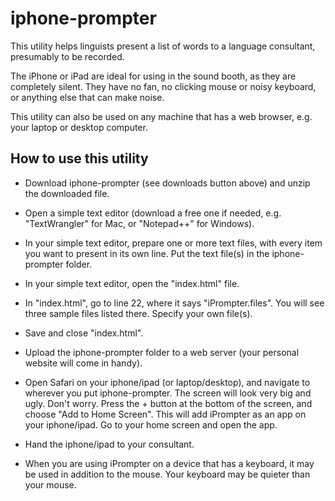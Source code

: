 # iphone-prompter

This utility helps linguists present a list of words to a language consultant, presumably to be recorded.

The iPhone or iPad are ideal for using in the sound booth, as they are completely silent. They have no fan, no clicking mouse or noisy keyboard, or anything else that can make noise.

This utility can also be used on any machine that has a web browser, e.g. your laptop or desktop computer.

## How to use this utility

* Download iphone-prompter (see downloads button above) and unzip the downloaded file. 

* Open a simple text editor (download a free one if needed, e.g. "TextWrangler" for Mac, or "Notepad++" for Windows).

* In your simple text editor, prepare one or more text files, with every item you want to present in its own line. Put the text file(s) in the iphone-prompter folder.

* In your simple text editor, open the "index.html" file.

* In "index.html", go to line 22, where it says "iPrompter.files". You will see three sample files listed there. Specify your own file(s).

* Save and close "index.html".

* Upload the iphone-prompter folder to a web server (your personal website will come in handy).

* Open Safari on your iphone/ipad (or laptop/desktop), and navigate to wherever you put iphone-prompter. The screen will look very big and ugly. Don't worry. Press the + button at the bottom of the screen, and choose "Add to Home Screen". This will add iPrompter as an app on your iphone/ipad. Go to your home screen and open the app.

* Hand the iphone/ipad to your consultant. 

* When you are using iPrompter on a device that has a keyboard, it may be used in addition to the mouse. Your keyboard may be quieter than your mouse.
